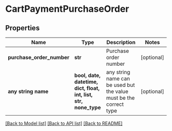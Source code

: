 # CartPaymentPurchaseOrder


## Properties
Name | Type | Description | Notes
------------ | ------------- | ------------- | -------------
**purchase_order_number** | **str** | Purchase order number | [optional] 
**any string name** | **bool, date, datetime, dict, float, int, list, str, none_type** | any string name can be used but the value must be the correct type | [optional]

[[Back to Model list]](../README.md#documentation-for-models) [[Back to API list]](../README.md#documentation-for-api-endpoints) [[Back to README]](../README.md)


